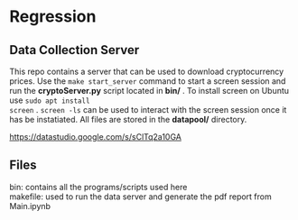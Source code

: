 # Regression

## Data Collection Server
This repo contains a server that can be used to download cryptocurrency prices. Use the <code>make start_server</code> command to start a screen session and run the <b>cryptoServer.py</b> script located in <b>bin/</b> . To install screen on Ubuntu use <code>sudo apt install screen</code> . <code>screen -ls</code> can be used to interact with the screen session once it has be instatiated. All files are stored in the <b>datapool/</b> directory.<br>

https://datastudio.google.com/s/sClTq2a10GA
## Files
bin: contains all the programs/scripts used here <br>
makefile: used to run the data server and generate the pdf report from Main.ipynb
